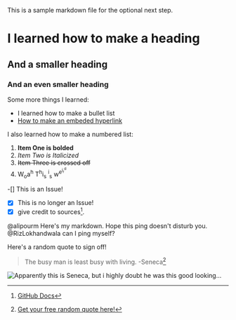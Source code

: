 This is a sample markdown file for the optional next step.

# I learned how to make a heading
## And a smaller heading
### And an even smaller heading

Some more things I learned:
* I learned how to make a bullet list
* [How to make an embeded hyperlink](https://docs.github.com/en/get-started/writing-on-github/getting-started-with-writing-and-formatting-on-github/basic-writing-and-formatting-syntax#links)

I also learned how to make a numbered list:
1. **Item One is bolded**
2. *Item Two is Italicized*
3. ~~Item Three is crossed off~~
4. W<sub>o</sub>a<sup>h</sup> T<sup>h</sup>i<sub>s</sub> <sup>i</sup><sub>s</sub> w<sup>e<sup>i<sub>r</sub><sup>d</sup></sup></sup>

-[] This is an Issue!
-[x] This is no longer an Issue!
-[x] give credit to sources[^1].

@alipourm Here's my markdown. Hope this ping doesn't disturb you.
@RizLokhandwala can I ping myself?

Here's a random quote to sign off!

> The busy man is least busy with living. -Seneca[^2]

![Apparently this is Seneca, but i highly doubt he was this good looking...](https://upload.wikimedia.org/wikipedia/commons/thumb/b/b1/0_S%C3%A9n%C3%A8que_-_Mus%C3%A9e_du_Prado_-_Cat._144_-_%282%29.JPG/170px-0_S%C3%A9n%C3%A8que_-_Mus%C3%A9e_du_Prado_-_Cat._144_-_%282%29.JPG)

[^1]: [GitHub Docs](https://docs.github.com/en/get-started/writing-on-github/getting-started-with-writing-and-formatting-on-github/basic-writing-and-formatting-syntax)

[^2]: [Get your free random quote here!](https://coda.io/@mark-davis/random-quote)
